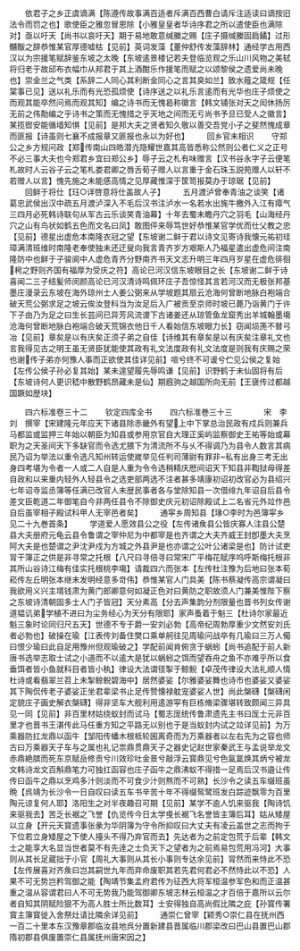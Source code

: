 <!-- { "loadSidebar": true } -->
　　依君子之乡正虞谪满【陈遵传故事满百适者斥满百西曹白请斥注适读曰谪按旧法令而罚之也】歌使臣之雅忽冒恩除【小雅皇皇者华诗序君之所以遣使臣也满除对】亟以吁天【尚书以哀吁天】期于易地敢意缄縢之赐【庄子摄缄縢固扃鐍】过形黼黻之辞恭惟某官厚德嘘枯【见前】英词发藻【董仲舒传发藻辞林】通经学古用西汉以为宗援笔赋辞鉴东坡之太晚【东坡逺景楼记若夫登临览观之乐山川风物之美轼将归老于故邱布衣幅巾从邦君于其上酒酣乐作援笔而赋之以颂黎侯之遗爱尚未晚也】崇金兰之气类【系辞二人同心其利断金同心之言其臭如兰】致水薤之箴规【任棠事已见】送以礼乐而有光恐孤烦使【诗序送之以礼乐言逺而有光华也庄子烦使之而观其能卒然问焉而观其知】编之诗书而无愧曷称徽言【韩文铺张对天之闳休扬厉无前之伟勣编之乎诗书之策而无愧措之乎天地之间而无亏尚书予旦已受人之徽言】某揽辔安能循墙知惧【见前】是邦大夫之贤者知久敬以善交吾党小子之斐然愧成章而匪报【诗虽则七襄不成报章又匪报也永以为好也】
　　回乡官未相识
　　守郑公之乡方规问政【郑传南山四皓潜灮隐耀世嘉其高皆悉称公然则公者仁义之正号不必三事大夫也今郑君乡宜曰郑公乡】辱子云之札有味赠言【汉书谷永字子云便笔札故时人云谷子云之笔札娄君卿之唇舌荀子赠人以言重于金石珠玉説苑赠人以轩不若赠人以言】愧先施之未能感高情之见厚藏惟深于筐笥报莫办于琼琚【见前】
　　回鲜于将仕【珏○详啓意将仕盖故人子】
　　五月渡泸曾奉青油之谈笑【诸葛忠武侯出汉中疏五月渡泸深入不毛后汉书注泸水一名若水出旄牛檄外入江有瘴气三四月必死韩诗联句从军古云乐谈笑青油幕】十年去蜀未瞻丹穴之羽毛【山海经丹穴之山有鸟状如鹤五色而文名曰凤】敢图伻来辱笃世好恭惟某官学优而仕父教之忠【见前】德星出虚危本南隆衣冠之望【东坡谢二鲜于君以诗文见寄诗我懐元祐初珪璋满清班维时南隆老奉使独未还迂叟向我言青齐岁方艰斯人乃福星遣出虚危间注南隆防中也鲜于子骏阆中人虚危青齐分野南齐书天文志升明三年四月岁星在虚危徘徊枵之野则齐国有福厚为受庆之符】高论已河汉信东坡眼目之长【东坡谢二鲜于诗喜闻二三子结髪师闵颜高论已河汉清诗鸣佩环庄子吾惊怪其言若河汉而无极张邦基墨庄漫录云东坡在海外琼州士人姜公弼来从学坡题其扇云沧海何曾断地脉白袍端合破天荒公弼求足之坡云俟汝登科当为汝足后入广被贡至京师时坡已薨乃诣黄门于许下子由乃为足之曰生长芸间已异芳风流谡下古诸姜还从琼管鱼龙窟秀出羊城翰墨塲沧海何曾断地脉白袍端合破天荒锦衣他日千人看始信东坡眼力长】窃闻埙箎不朁弓冶【见前】章矣是以有庆矣正须子弟之自佳【诗维其有章矣是以有庆矣注章礼文也言我得见古之明王虽无贤臣犹能使其政有礼文法度政有礼文法度是则我有庆赐之荣也谢传子弟亦何豫人事而正欲使其佳详见前】喧兮终不可谖兮伫见公侯之复始【左传公侯子孙必复其始】某未遑望履先辱鸣谦【见前】识野鹤于未仙固将有后【东坡诗何人更识嵇中散野鹤昂藏未是仙】期廐驹之越国所向无前【王襃传过都越国蹶如歴块】












　　四六标准卷三十二
　　钦定四库全书
　　四六标准巻三十三　　　　宋　李刘　撰宰【宋建隆元年应天下诸县除赤畿外有望上中下掌总治民政有戍兵则兼兵马都监或监押三年始以朝臣为知县或参用京官自大理正奚屿监察御史王祐等始或幕职为之天圣间天下多缺官而令选尤猥下为清流所不与乆不得调乃为县令人数言其病民乃诏为举法以重令选凡知州转运使嵗举见任判司薄尉有罪非私有出身三考无出身四考堪为令者一人或二人自是人重为令令选稍精庆厯间诏天下知县非鞫狱毋得差自政和以来重内轻外人轻县令之选吏部两选不注者甚多靖康初诏初改官必为县绍兴七年诏寺监丞簿等任满已改官人未歴民事者各与堂除知县一次借绯九年诏自后县令差文臣乾道二年御笔自今非两任县令不除御史庆元初诏除殿试上二名省元外竝作邑自后虽宰相子殿试科甲人无宰邑者矣】
　　通寜乡周知县【瑑○李时为邑簿寜乡见二十九巻首条】
　　学道爱人愿效县公之役【左传诸矦县公皆庆寡人注县公楚县大夫册府元龟云县令鲁谓之宰仲尼为中都宰是也齐谓之大夫齐威王封卽墨大夫烹阿大夫是也楚谓之尹沈尹戍为方城之外县尹是也亦谓之公叶公诸梁是也】防计试吏冐干簿正之供是非寻常之托根【八尺曰寻倍寻曰常宋广平梅花赋序呜呼斯梅托根非其所山谷诗江梅有佳实托根桃李塲】请裁四六而张本【左传杜注豫为后地曰张本荀崧传左丘明张本继末发明经意多竒伟】恭惟某官人门具美【陈书蔡凝传高宗谓凝曰我欲用义兴主壻钱肃为黄门郎卿意何如凝正色对曰黄防之职故须人门兼美惟陛下察之东坡诗清朝固多士人门子皆冠】天分素高【分去声集韵分剂限量也晋书列女传谢道韫讥弟学植不进曰为尘务经心为天分有限耶】家声蚤着于魁三【杜诗尔家最近魁三象时论同归尺五天】世德不专于爵一安刘必勃【高帝纪周勃厚重少文然安刘氏者必勃也】破操在瑜【江表传刘备住樊口乘单舸往见周瑜问战卒有几瑜曰三万人僃曰恨少瑜曰此自足用豫州但观瑜破之】学配前闻肯俯贪于蜗蚓【尚书追配于前人新唐书选举志取士试之小道而不以逺大是犹以蜗蚓之饵而望吞舟之鱼不亦难乎所以食垂饵者皆小鱼就科目者皆小秇】律设大法谓径掣于鲸鲵【卓茂传律设大法礼顺人情杜诗或看翡翠兰苕上未掣鲸鲵碧海中】居然婆娑【尔雅婆娑舞也诗市也婆娑又婆娑其下陶侃传老子婆娑正坐君辈梁书止足传赞懐禄躭宠婆娑人世】尚此槃礴【槃礴闲定貌庄子画史解衣槃礴】得非坚车大舰利用逺游寜有巨栋脩梁骤堪转致颇闻三异具见一同【见前】非百里材姑绕蚁封而试马【蜀志厐统传鲁肃遗先主书曰厐士元非百里才也晋书王湛传此马任重方知之平路无以别也于是当蚁封内试之竝详见前】为万乘器防扛龙鼎以函牛【邹阳传蟠木根柢轮囷离奇而为万乘器者以左右先为之容也师古曰万乘器天子车与之属也礼记祟鼎贯鼎天子之器史记赵世家秦武王与孟说举龙文赤鼎絶膑而死东京赋岳修贡兮川效珍吐金景兮敲浮云寳鼎见兮色氤氲焕其炳兮被龙文韩诗龙文百斛鼎笔力可独扛函容也庄子函牛之鼎沸蚁不得措一足焉后汉书邉让传传曰函牛之鼎以烹鸡多汁则淡而不可食少汁则熬而不可熟】长沙令之读五车缀班虽晩【呉靖为长沙令一日自叹曰读五车书辛苦十年不得缀鸳鹭班发白踪迹飘零为百里陶元谅复何人耶】洛阳生之对半夜趣召可期【见前】某学不逾人饥来驱我【陶诗饥来驱我去】苦乏长裾之飞誉【仇览传今日太学曵长裾飞名誉皆主簿后耳】姑从矮屋以立身【开元天寳遗事张彖为华阴簿为守令所抑叹曰大丈夫有凌云盖世之志而拘于下位若立身矮屋之下使人擡头不得乃弃官而去】先达者为之前定包荒于后辈【韩文士之能享大名显当世者莫不有先逹之士负天下之望者为之前焉易包荒用冯河】大事则从其长足蔵拙于小官【周礼大事则从其长小事则专达余见前】冐然而来恃此不恐【左传展喜对齐矦曰岂其嗣世九年而弃命废职其若先君何君必不然恃此以不恐】人果不可无势岂矜驾御之能【陶靖节集孟府君传为征西大将军桓温参军色和而正温甚重之温从容谓君曰人不可无势我乃能驾御卿东坡志林云桓温之才百倍于嘉所以云尔者自知其阴赋险狠不为高人胜士所比数耳】士安得独自高尚假比隣之庇【孙寳传署寳主簿寳徙入舍祭灶请比隣余详见前】
　　通崇仁曾宰【颖秀○崇仁县在抚州西一百二十里本东汉豫章郡临汝县地呉分置新建县晋属临川郡梁改曰巴山县置巴山郡隋初郡县俱废置崇仁县属抚州唐宋因之】

